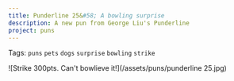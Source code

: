 ```yaml
---
title: Punderline 25&#58; A bowling surprise
description: A new pun from George Liu's Punderline
project: puns
---
```

Tags: `puns` `pets` `dogs` `surprise` `bowling` `strike`

![Strike 300pts. Can't bowlieve it!](/assets/puns/punderline 25.jpg)
